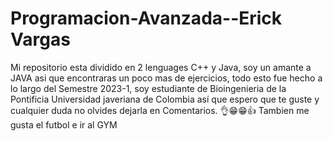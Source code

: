 # Programacion-Avanzada--Erick Vargas
Mi repositorio esta dividido en 2 lenguages C++ y Java, soy un amante a JAVA asi que encontraras un poco mas de ejercicios, todo esto fue hecho a lo largo del Semestre 
2023-1, soy estudiante de Bioingenieria de la Pontificia Universidad javeriana de Colombia así que espero que te guste y cualquier duda no olvides dejarla en Comentarios.
👌😁😁👍 Tambien me gusta el futbol e ir al GYM
